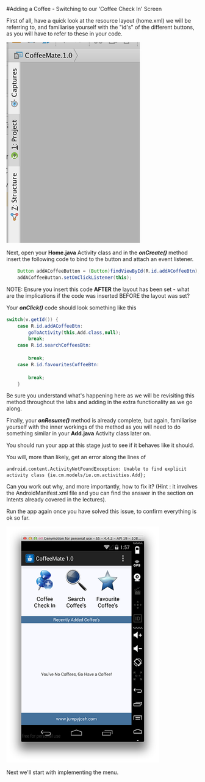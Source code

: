 #Adding a Coffee - Switching to our 'Coffee Check In' Screen

First of all, have a quick look at the resource layout (home.xml) we will be referring to, and familiarise yourself with the "id's" of the different buttons, as you will have to refer to these in your code.

![](../img/lab204.png)

Next, open your <b>Home.java</b> Activity class and in the <b><i>onCreate()</i></b> method insert the following code to bind to the button and attach an event listener.

~~~java
    Button addACoffeeButton = (Button)findViewById(R.id.addACoffeeBtn);
	addACoffeeButton.setOnClickListener(this);
~~~

NOTE: Ensure you insert this code <b>AFTER</b> the layout has been set - what are the implications if the code was inserted BEFORE the layout was set?

Your <b><i>onClick()</i></b> code should look something like this

~~~Java
switch(v.getId()) {
    case R.id.addACoffeeBtn:
        goToActivity(this,Add.class,null);
        break;
    case R.id.searchCoffeesBtn:

        break;
    case R.id.favouritesCoffeeBtn: 

        break;
    }
~~~

Be sure you understand what's happening here as we will be revisiting this method throughout the labs and adding in the extra functionality as we go along. 

Finally, your <b><i>onResume()</i></b> method is already complete, but again, familiarise yourself with the inner workings of the method as you will need to do something similar in your <b>Add.java</b> Activity class later on.  

You should run your app at this stage just to see if it behaves like it should.

You will, more than likely, get an error along the lines of 

~~~
android.content.ActivityNotFoundException: Unable to find explicit activity class {ie.cm.models/ie.cm.activities.Add};
~~~

Can you work out why, and more importantly, how to fix it? (Hint : it involves the AndroidManifest.xml file and you can find the answer in the section on Intents already covered in the lectures).

Run the app again once you have solved this issue, to confirm everything is ok so far.

![](../img/screen.png)

Next we'll start with implementing the menu.